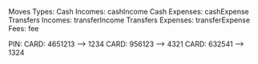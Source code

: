 Moves Types:
    Cash Incomes: cashIncome
    Cash Expenses: cashExpense
    Transfers Incomes: transferIncome
    Transfers Expenses: transferExpense
    Fees: fee

PIN:
CARD: 4651213 --> 1234
CARD: 956123 --> 4321
CARD: 632541 --> 1324